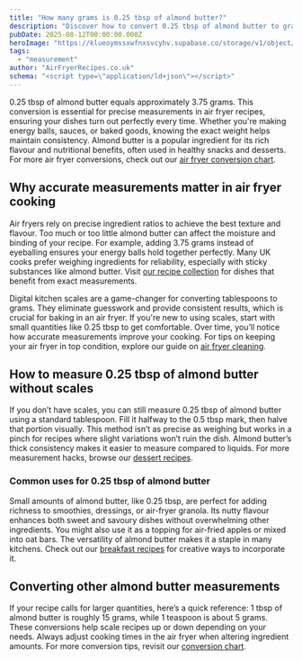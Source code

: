```yaml
---
title: "How many grams is 0.25 tbsp of almond butter?"
description: "Discover how to convert 0.25 tbsp of almond butter to grams for precise air fryer recipes. Get accurate measurements in seconds!"
pubDate: 2025-08-12T00:00:00.000Z
heroImage: "https://klueoymssxwfnxsvcyhv.supabase.co/storage/v1/object/public/md/how-many-grams-is-0-25-tbsp-of-almond-butter-dd865868.webp"
tags:
  - "measurement"
author: "AirFryerRecipes.co.uk"
schema: "<script type=\"application/ld+json\"></script>"
---
```


<p>0.25 tbsp of almond butter equals approximately 3.75 grams. This conversion is essential for precise measurements in air fryer recipes, ensuring your dishes turn out perfectly every time. Whether you're making energy balls, sauces, or baked goods, knowing the exact weight helps maintain consistency. Almond butter is a popular ingredient for its rich flavour and nutritional benefits, often used in healthy snacks and desserts. For more air fryer conversions, check out our <a href=https://www.airfryerrecipe.co.uk/air-fryer-conversion-chart>air fryer conversion chart</a>.</p>

<h2>Why accurate measurements matter in air fryer cooking</h2>
<p>Air fryers rely on precise ingredient ratios to achieve the best texture and flavour. Too much or too little almond butter can affect the moisture and binding of your recipe. For example, adding 3.75 grams instead of eyeballing ensures your energy balls hold together perfectly. Many UK cooks prefer weighing ingredients for reliability, especially with sticky substances like almond butter. Visit <a href=https://www.airfryerrecipe.co.uk/recipes>our recipe collection</a> for dishes that benefit from exact measurements.</p>

<p>Digital kitchen scales are a game-changer for converting tablespoons to grams. They eliminate guesswork and provide consistent results, which is crucial for baking in an air fryer. If you're new to using scales, start with small quantities like 0.25 tbsp to get comfortable. Over time, you’ll notice how accurate measurements improve your cooking. For tips on keeping your air fryer in top condition, explore our guide on <a href=https://www.airfryerrecipe.co.uk/air-fryer-cleaner>air fryer cleaning</a>.</p>

<h2>How to measure 0.25 tbsp of almond butter without scales</h2>
<p>If you don’t have scales, you can still measure 0.25 tbsp of almond butter using a standard tablespoon. Fill it halfway to the 0.5 tbsp mark, then halve that portion visually. This method isn’t as precise as weighing but works in a pinch for recipes where slight variations won’t ruin the dish. Almond butter’s thick consistency makes it easier to measure compared to liquids. For more measurement hacks, browse our <a href=https://www.airfryerrecipe.co.uk/recipe-category/dessert>dessert recipes</a>.</p>

<h3>Common uses for 0.25 tbsp of almond butter</h3>
<p>Small amounts of almond butter, like 0.25 tbsp, are perfect for adding richness to smoothies, dressings, or air-fryer granola. Its nutty flavour enhances both sweet and savoury dishes without overwhelming other ingredients. You might also use it as a topping for air-fried apples or mixed into oat bars. The versatility of almond butter makes it a staple in many kitchens. Check out our <a href=https://www.airfryerrecipe.co.uk/recipe-category/breakfast>breakfast recipes</a> for creative ways to incorporate it.</p>

<h2>Converting other almond butter measurements</h2>
<p>If your recipe calls for larger quantities, here’s a quick reference: 1 tbsp of almond butter is roughly 15 grams, while 1 teaspoon is about 5 grams. These conversions help scale recipes up or down depending on your needs. Always adjust cooking times in the air fryer when altering ingredient amounts. For more conversion tips, revisit our <a href=https://www.airfryerrecipe.co.uk/air-fryer-conversion-chart>conversion chart</a>.</p>